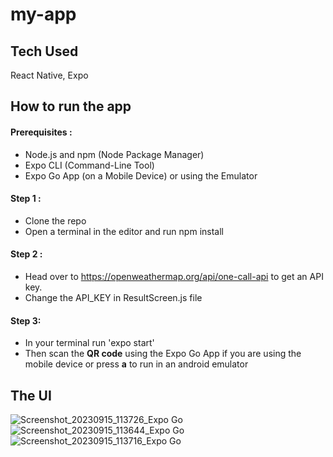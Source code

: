 # my-app
## Tech Used
React Native, Expo

## How to run the app
#### Prerequisites :
* Node.js and npm (Node Package Manager)
* Expo CLI (Command-Line Tool)
* Expo Go App (on a Mobile Device) or using the Emulator

#### Step 1 :
* Clone the repo
* Open a terminal in the editor and run npm install

#### Step 2 :
* Head over to  https://openweathermap.org/api/one-call-api to get an API key.
* Change the API_KEY in ResultScreen.js file

#### Step 3:
* In your terminal run 'expo start'
* Then scan the **QR code** using the Expo Go App if you are using the mobile device or press **a** to run in an 
  android emulator

## The UI
![Screenshot_20230915_113726_Expo Go](https://github.com/pasansee/my-app/assets/73629170/cada1cb0-d60e-4be7-9dc5-cddbaeb75ea1)
![Screenshot_20230915_113644_Expo Go](https://github.com/pasansee/my-app/assets/73629170/53c35406-b913-40a7-a568-2436d1b0d198)
![Screenshot_20230915_113716_Expo Go](https://github.com/pasansee/my-app/assets/73629170/fc003e80-bc83-4b23-8416-03e9175aae50)
